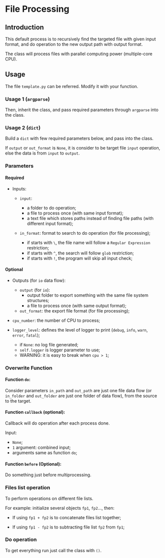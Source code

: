 # File Processing

## Introduction

This default process is to recursively find the targeted file with given input format, and do operation to the new output path with output format.

The class will process files with parallel computing power (multiple-core CPU).

## Usage

The file `template.py` can be referred. Modify it with your function.

### Usage 1 (`argparse`)

Then, inherit the class, and pass required parameters through `argparse` into the class.

### Usage 2 (`dict`)

Build a `dict` with few required parameters below, and pass into the class.

If `output` or `out_format` is `None`, it is consider to be target file `input` operation, else the data is from `input` to `output`.

### Parameters

#### Required

* Inputs:
  
  * `input`: 
    
    * a folder to do operation;
    * a file to process once (with same input format);
    * a text file which stores paths instead of finding file paths (with different input format);
  
  * `in_format`: format to search to do operation (for file processing); 
    
    * if starts with `\`, the file name will follow a `Regular Expression` restriction;
    * if starts with `^`, the search will follow `glob` restriction;
    * if starts with `!`, the program will skip all input check;

#### Optional

* Outputs (for `io` data flow):
  
  * `output` (for `io`):
    * output folder to export something with the same file system structures;
    * a file to process once (with same output format);
  * `out_format`: the export file format (for file processing);

* `cpu_number`: the number of CPU to process;

* `logger_level`: defines the level of logger to print (`debug`, `info`, `warn`, `error`, `fatal`);
  
  * if `None`: no log file generated; 
  * `self.logger` is logger parameter to use; 
  * WARNING: it is easy to break when `cpu > 1`;

### Overwrite Function

#### Function `do`:

Consider parameters `in_path` and `out_path` are just one file data flow (or `in_folder` and `out_folder` are just one folder of data flow), from the source to the target.

#### Function `callback` (optional):

Callback will do operation after each process done.

Input:

* `None`;
* `1` argument: combined input;
* arguments same as function `do`;

#### Function `before` (Optional):

Do something just before multiprocessing.

### Files list operation

To perform operations on different file lists.

For example: initialize several objects `fp1`, `fp2`..., then:

* If using `fp1 + fp2` is to concatenate files list together;

* If using `fp1 - fp2` is to subtracting file list `fp2` from `fp1`;

### Do operation

To get everything run just call the class with `()`.
